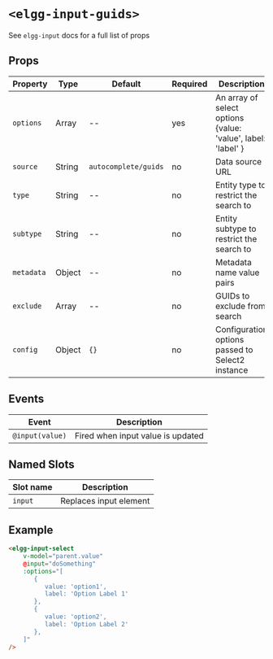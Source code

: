 # `<elgg-input-guids>`

See `elgg-input` docs for a full list of props

## Props

|Property      |Type          |Default                      |Required      |Description                                                    |
|--------------|--------------|-----------------------------|--------------|---------------------------------------------------------------|
|`options`     |Array         |--                           |yes           |An array of select options {value: 'value', label: 'label' }   |
|`source`      |String        |`autocomplete/guids`         |no            |Data source URL                                                |
|`type`        |String        |--                           |no            |Entity type to restrict the search to                          |
|`subtype`     |String        |--                           |no            |Entity subtype to restrict the search to                       |
|`metadata`    |Object        |--                           |no            |Metadata name value pairs                                      |
|`exclude`     |Array         |--                           |no            |GUIDs to exclude from search                                   |
|`config`      |Object        |`{}`                         |no            |Configuration options passed to Select2 instance               |

## Events

|Event                         |Description                                                          |
|------------------------------|---------------------------------------------------------------------|
|`@input(value)`               |Fired when input value is updated                                    |

## Named Slots

|Slot name                     |Description                                                          |
|------------------------------|---------------------------------------------------------------------|
|`input`                       |Replaces input element                                               |

## Example

```html
<elgg-input-select
    v-model="parent.value"
    @input="doSomething"
    :options="[
       {
          value: 'option1',
          label: 'Option Label 1'
       },
       {
          value: 'option2',
          label: 'Option Label 2'
       },
    ]"
/>
```

